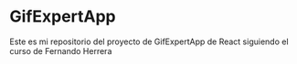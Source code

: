 # GifExpertApp

Este es mi repositorio del proyecto de GifExpertApp de React siguiendo el curso de Fernando Herrera 
